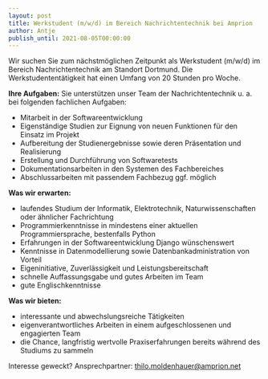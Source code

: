 ```yaml
---
layout: post
title: Werkstudent (m/w/d) im Bereich Nachrichtentechnik bei Amprion
author: Antje
publish_until: 2021-08-05T00:00:00
---
```


Wir suchen Sie zum nächstmöglichen Zeitpunkt als Werkstudent (m/w/d) im Bereich Nachrichtentechnik am Standort Dortmund.
Die Werkstudententätigkeit hat einen Umfang von 20 Stunden pro Woche.

**Ihre Aufgaben:**
Sie unterstützen unser Team der Nachrichtentechnik u. a. bei folgenden fachlichen Aufgaben:
* Mitarbeit in der Softwareentwicklung
* Eigenständige Studien zur Eignung von neuen Funktionen für den Einsatz im Projekt
* Aufbereitung der Studienergebnisse sowie deren Präsentation und Realisierung
* Erstellung und Durchführung von Softwaretests
* Dokumentationsarbeiten in den Systemen des Fachbereiches
* Abschlussarbeiten mit passendem Fachbezug ggf. möglich

**Was wir erwarten:**
* laufendes Studium der Informatik, Elektrotechnik, Naturwissenschaften oder ähnlicher Fachrichtung
* Programmierkenntnisse in mindestens einer aktuellen Programmiersprache, bestenfalls Python
* Erfahrungen in der Softwareentwicklung Django wünschenswert
* Kenntnisse in Datenmodellierung sowie Datenbankadministration von Vorteil
* Eigeninitiative, Zuverlässigkeit und Leistungsbereitschaft
* schnelle Auffassungsgabe und gutes Arbeiten im Team
* gute Englischkenntnisse

**Was wir bieten:**
* interessante und abwechslungsreiche Tätigkeiten
* eigenverantwortliches Arbeiten in einem aufgeschlossenen und engagierten Team
* die Chance, langfristig wertvolle Praxiserfahrungen bereits während des Studiums zu sammeln

Interesse geweckt?
Ansprechpartner: <thilo.moldenhauer@amprion.net>
